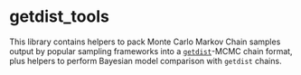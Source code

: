 # getdist_tools
This library contains helpers to pack Monte Carlo Markov Chain samples output by popular sampling frameworks into a [`getdist`](https://github.com/cmbant/getdist)-MCMC chain format, plus helpers to perform Bayesian model comparison with `getdist` chains.
 
